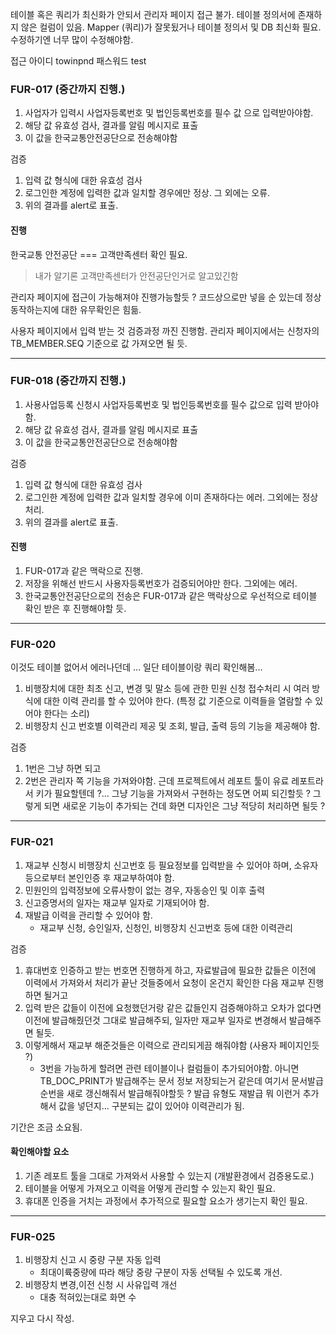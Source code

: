 테이블 혹은 쿼리가 최신화가 안되서 관리자 페이지 접근 불가.
테이블 정의서에 존재하지 않은 컬럼이 있음.
Mapper (쿼리)가 잘못됬거나 테이블 정의서 및 DB 최신화 필요.
수정하기엔 너무 많이 수정해야함.


접근 
아이디 towinpnd
패스워드  test 

### FUR-017 (중간까지 진행.)
1. 사업자가 입력시 사업자등록번호 및 법인등록번호를 필수 값 으로 입력받아야함.
2. 해당 값 유효성 검사, 결과를 알림 메시지로 표출
3. 이 값을 한국교통안전공단으로 전송해야함

검증
1. 입력 값 형식에 대한 유효성 검사
2. 로그인한 계정에 입력한 값과 일치할 경우에만 정상. 그 외에는 오류.
3. 위의 결과를 alert로 표출.

#### 진행
한국교통 안전공단 === 고객만족센터 확인 필요.
> 내가 알기론 고객만족센터가 안전공단인거로 알고있긴함

관리자 페이지에 접근이 가능해져야 진행가능할듯 ? 
코드상으로만 넣을 순 있는데 정상 동작하는지에 대한 유무확인은 힘듦.

사용자 페이지에서 입력 받는 것 검증과정 까진 진행함.
관리자 페이지에서는 신청자의 TB_MEMBER.SEQ 기준으로 값 가져오면 될 듯.

----
### FUR-018 (중간까지 진행.)
1. 사용사업등록 신청시 사업자등록번호 및 법인등록번호를 필수 값으로 입력 받아야함.
2. 해당 값 유효성 검사, 결과를 알림 메시지로 표출
3. 이 값을 한국교통안전공단으로 전송해야함

검증
1. 입력 값 형식에 대한 유효성 검사
2. 로그인한 계정에 입력한 값과 일치할 경우에 이미 존재하다는 에러. 그외에는 정상처리.
3. 위의 결과를 alert로 표출.

#### 진행
1. FUR-017과 같은 맥락으로 진행.
2. 저장을 위해선 반드시 사용자등록번호가 검증되어야만 한다. 그외에는 에러.
3. 한국교통안전공단으로의 전송은 FUR-017과 같은 맥락상으로 우선적으로 테이블 확인 받은 후 진행해야할 듯.

---
### FUR-020
이것도 테이블 없어서 에러나던데 ... 일단 테이블이랑 쿼리 확인해봄...

1. 비행장치에 대한 최초 신고, 변경 및 말소 등에 관한 민원 신청 접수처리 시 여러 방식에 대한 이력 관리를 할 수 있어야 한다. (특정 값 기준으로 이력들을 열람할 수 있어야 한다는 소리)
2. 비행장치 신고 번호별 이력관리 제공 및 조회, 발급, 출력 등의 기능을 제공해야 함.

검증
1. 1번은 그냥 하면 되고 
2. 2번은 관리자 쪽 기능을 가져와야함. 근데 프로젝트에서 레포트 툴이 유료 레포트라서 키가 필요할텐데 ?... 그냥 기능을 가져와서 구현하는 정도면 어찌 되긴할듯 ? 그렇게 되면 새로운 기능이 추가되는 건데 화면 디자인은 그냥 적당히 처리하면 될듯 ?


---
### FUR-021
1. 재교부 신청시 비행장치 신고번호 등 필요정보를 입력받을 수 있어야 하며, 소유자 등으로부터 본인인증 후 재교부하여야 함.
2. 민원인의 입력정보에 오류사항이 없는 경우, 자동승인 및 이후 출력
3. 신고증명서의 일자는 재교부 일자로 기재되어야 함.
4. 재발급 이력을 관리할 수 있어야 함.
	- 재교부 신청, 승인일자, 신청인, 비행장치 신고번호 등에 대한 이력관리


검증
1. 휴대번호 인증하고 받는 번호면 진행하게 하고, 자료발급에 필요한 값들은 이전에 이력에서 가져와서 처리가 끝난 것들중에서 요청이 온건지 확인한 다음 재교부 진행하면 될거고
2. 입력 받은 값들이 이전에 요청했던거랑 같은 값들인지 검증해야하고 오차가 없다면 이전에 발급해줬던것 그대로 발급해주되, 일자만 재교부 일자로 변경해서 발급해주면 될듯.
3. 이렇게해서 재교부 해준것들은 이력으로 관리되게끔 해줘야함 (사용자 페이지인듯 ?)
	- 3번을 가능하게 할려면 관련 테이블이나 컬럼들이 추가되어야함. 아니면 TB_DOC_PRINT가 발급해주는 문서 정보 저장되는거 같은데 여기서 문서발급 순번을 새로 갱신해줘서 발급해줘야할듯 ? 발급 유형도 재발급 뭐 이런거 추가해서 값을 넣던지... 구분되는 값이 있어야 이력관리가 됨.

기간은 조금 소요됨.

#### 확인해야할 요소
1. 기존 레포트 툴을 그대로 가져와서 사용할 수 있는지 (개발환경에서 검증용도로.)
2. 테이블을 어떻게 가져오고 이력을 어떻게 관리할 수 있는지 확인 필요.
3. 휴대폰 인증을 거치는 과정에서 추가적으로 필요할 요소가 생기는지 확인 필요.

---

### FUR-025
1. 비행장치 신고 시 중량 구분 자동 입력
	- 최대이륙중량에 따라 해당 중량 구분이 자동 선택될 수 있도록 개선.
2. 비행장치 변경,이전 신청 시 사유입력 개선
	- 대충 적혀있는대로 화면 수


지우고 다시 작성.